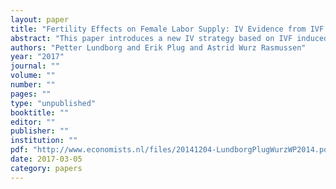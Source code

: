 ```yaml
---
layout: paper
title: "Fertility Effects on Female Labor Supply: IV Evidence from IVF Treatments"
abstract: "This paper introduces a new IV strategy based on IVF induced fertility variation in childless families to estimate the causal effect of having children on female labor supply using IVF treated women in Denmark. Because observed chances of IVF success do not depend on labor market histories, IVF treatment success provides a plausible instrument for childbearing. Our IV estimates indicaternthat fertility effects are: (a) negative, large and long lasting; (b) much stronger at the extensive margin than at the intensive margin; and (c) similar for mothers, not treated with IVF, which suggests that IVF findings have a wider generalizability."
authors: "Petter Lundborg and Erik Plug and Astrid Wurz Rasmussen"
year: "2017"
journal: ""
volume: ""
number: ""
pages: ""
type: "unpublished"
booktitle: ""
editor: ""
publisher: ""
institution: ""
pdf: "http://www.economists.nl/files/20141204-LundborgPlugWurzWP2014.pdf"
date: 2017-03-05
category: papers
---
```

